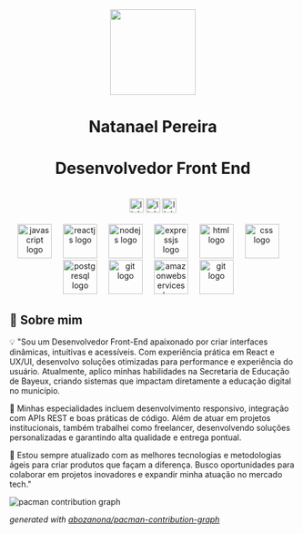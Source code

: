 <div align="center">
  <img height="150" src="https://media.giphy.com/media/M9gbBd9nbDrOTu1Mqx/giphy.gif"  />
  
</div align="center">
<h1 align="center">Natanael Pereira</h1>
<h1 align="center">Desenvolvedor Front End</h1> </br>

<div align="center" >
  <a href="https://www.linkedin.com/in/natanaelpereira/"><img src="https://img.shields.io/static/v1?message=linkedin&logo=dev.to&label=&color=0A0A0A&logoColor=white&labelColor=&style=for-the-badge" height="25" alt="linkedin logo"  /></a>
   <a href="https://natanaelpereia.netlify.app/"><img src="https://img.shields.io/static/v1?message=portfolio&logo=dev.to&label=&color=0A0A0A&logoColor=white&labelColor=&style=for-the-badge" height="25" alt="linkedin logo"  /></a>
     <a href="https://github.com/Natanpython"><img src="https://img.shields.io/static/v1?message=Github&logo=dev.to&label=&color=0A0A0A&logoColor=white&labelColor=&style=for-the-badge" height="25" alt="linkedin logo"  /></a>
</div></br>


<div align="center">
  <img src="https://skillicons.dev/icons?i=js" height="60" alt="javascript logo"  />
  <img width="12" />
  <img src="https://skillicons.dev/icons?i=react" height="60" alt="reactjs logo"  />
  <img width="12" />
  <img src="https://skillicons.dev/icons?i=nodejs" height="60" alt="nodejs logo"  />
  <img width="12" />
  <img src="https://skillicons.dev/icons?i=expressjs" height="60" alt="expressjs logo"  />
  <img width="12" />
  <img src="https://skillicons.dev/icons?i=html" height="60" alt="html logo"  />
  <img width="12" />
  <img src="https://skillicons.dev/icons?i=css" height="60" alt="css logo"  />
  <img width="12" />
  <img src="https://skillicons.dev/icons?i=postgresql" height="60" alt="postgresql logo"  />
  <img width="12" />
  <img src="https://skillicons.dev/icons?i=git" height="60" alt="git logo"  />
  <img width="12" />
  <img src="https://skillicons.dev/icons?i=figma" height="60" alt="amazonwebservices logo"  />
  <img width="12" />
   <img src="https://skillicons.dev/icons?i=photoshop" height="60" alt="git logo"  />
  <img width="12" />
</div>

## 🚀 Sobre mim
💡 "Sou um Desenvolvedor Front-End apaixonado por criar interfaces dinâmicas, intuitivas e acessíveis. Com experiência prática em React e UX/UI, desenvolvo soluções otimizadas para performance e experiência do usuário. Atualmente, aplico minhas habilidades na Secretaria de Educação de Bayeux, criando sistemas que impactam diretamente a educação digital no município.

🎯 Minhas especialidades incluem desenvolvimento responsivo, integração com APIs REST e boas práticas de código. Além de atuar em projetos institucionais, também trabalhei como freelancer, desenvolvendo soluções personalizadas e garantindo alta qualidade e entrega pontual.

🚀 Estou sempre atualizado com as melhores tecnologias e metodologias ágeis para criar produtos que façam a diferença. Busco oportunidades para colaborar em projetos inovadores e expandir minha atuação no mercado tech."

<picture>
  <source media="(prefers-color-scheme: dark)" srcset="https://raw.githubusercontent.com/Natanpython/Natanpython/output/pacman-contribution-graph-dark.svg">
  <source media="(prefers-color-scheme: light)" srcset="https://raw.githubusercontent.com/Natanpython/Natanpython/output/pacman-contribution-graph.svg">
  <img alt="pacman contribution graph" src="https://raw.githubusercontent.com/Natanpython/Natanpython/output/pacman-contribution-graph.svg">
</picture>

_generated with [abozanona/pacman-contribution-graph](https://abozanona.github.io/pacman-contribution-graph/)_



